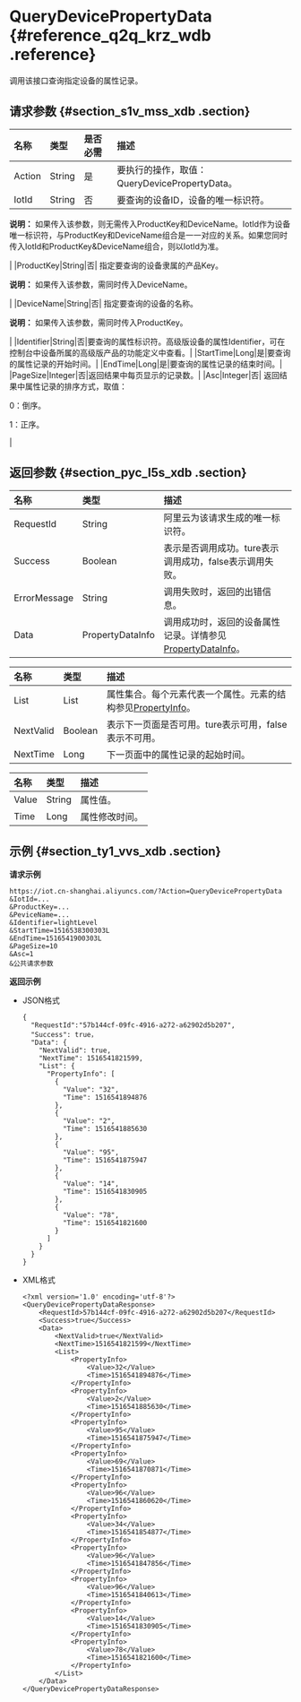 # QueryDevicePropertyData {#reference_q2q_krz_wdb .reference}

调用该接口查询指定设备的属性记录。

## 请求参数 {#section_s1v_mss_xdb .section}

|名称|类型|是否必需|描述|
|:-|:-|:---|:-|
|Action|String|是|要执行的操作，取值：QueryDevicePropertyData。|
|IotId|String|否| 要查询的设备ID，设备的唯一标识符。

 **说明：** 如果传入该参数，则无需传入ProductKey和DeviceName。IotId作为设备唯一标识符，与ProductKey和DeviceName组合是一一对应的关系。如果您同时传入IotId和ProductKey&DeviceName组合，则以IotId为准。

 |
|ProductKey|String|否| 指定要查询的设备隶属的产品Key。

 **说明：** 如果传入该参数，需同时传入DeviceName。

 |
|DeviceName|String|否| 指定要查询的设备的名称。

 **说明：** 如果传入该参数，需同时传入ProductKey。

 |
|Identifier|String|否|要查询的属性标识符。高级版设备的属性Identifier，可在控制台中设备所属的高级版产品的功能定义中查看。|
|StartTime|Long|是|要查询的属性记录的开始时间。|
|EndTime|Long|是|要查询的属性记录的结束时间。|
|PageSize|Integer|否|返回结果中每页显示的记录数。|
|Asc|Integer|否| 返回结果中属性记录的排序方式，取值：

 0：倒序。

 1：正序。

 |

## 返回参数 {#section_pyc_l5s_xdb .section}

|名称|类型|描述|
|:-|:-|:-|
|RequestId|String|阿里云为该请求生成的唯一标识符。|
|Success|Boolean|表示是否调用成功。ture表示调用成功，false表示调用失败。|
|ErrorMessage|String|调用失败时，返回的出错信息。|
|Data|PropertyDataInfo|调用成功时，返回的设备属性记录。详情参见[PropertyDataInfo](#table_sdc_7592_xdb)。|

|名称|类型|描述|
|:-|:-|:-|
|List|List|属性集合。每个元素代表一个属性。元素的结构参见[PropertyInfo](#table_z2b_7593_xdb)。|
|NextValid|Boolean|表示下一页面是否可用。ture表示可用，false表示不可用。|
|NextTime|Long|下一页面中的属性记录的起始时间。|

|名称|类型|描述|
|:-|:-|:-|
|Value|String|属性值。|
|Time|Long|属性修改时间。|

## 示例 {#section_ty1_vvs_xdb .section}

**请求示例**

```
https://iot.cn-shanghai.aliyuncs.com/?Action=QueryDevicePropertyData
&IotId=...
&ProductKey=...
&PeviceName=...
&Identifier=lightLevel
&StartTime=1516538300303L
&EndTime=1516541900303L
&PageSize=10
&Asc=1
&公共请求参数
```

**返回示例**

-   JSON格式

    ```
    {
      "RequestId":"57b144cf-09fc-4916-a272-a62902d5b207",
      "Success": true，
      "Data": {
        "NextValid": true,
        "NextTime": 1516541821599,
        "List": {
          "PropertyInfo": [
            {
              "Value": "32",
              "Time": 1516541894876
            },
            {
              "Value": "2",
              "Time": 1516541885630
            },
            {
              "Value": "95",
              "Time": 1516541875947
            },
            {
              "Value": "14",
              "Time": 1516541830905
            },
            {
              "Value": "78",
              "Time": 1516541821600
            }
          ]
        }
      }
    }
    ```

-   XML格式

    ```
    <?xml version='1.0' encoding='utf-8'?>
    <QueryDevicePropertyDataResponse>
        <RequestId>57b144cf-09fc-4916-a272-a62902d5b207</RequestId>
        <Success>true</Success>
        <Data>
            <NextValid>true</NextValid>
            <NextTime>1516541821599</NextTime>
            <List>
                <PropertyInfo>
                    <Value>32</Value>
                    <Time>1516541894876</Time>
                </PropertyInfo>
                <PropertyInfo>
                    <Value>2</Value>
                    <Time>1516541885630</Time>
                </PropertyInfo>
                <PropertyInfo>
                    <Value>95</Value>
                    <Time>1516541875947</Time>
                </PropertyInfo>
                <PropertyInfo>
                    <Value>69</Value>
                    <Time>1516541870871</Time>
                </PropertyInfo>
                <PropertyInfo>
                    <Value>96</Value>
                    <Time>1516541860620</Time>
                </PropertyInfo>
                <PropertyInfo>
                    <Value>34</Value>
                    <Time>1516541854877</Time>
                </PropertyInfo>
                <PropertyInfo>
                    <Value>96</Value>
                    <Time>1516541847856</Time>
                </PropertyInfo>
                <PropertyInfo>
                    <Value>96</Value>
                    <Time>1516541840613</Time>
                </PropertyInfo>
                <PropertyInfo>
                    <Value>14</Value>
                    <Time>1516541830905</Time>
                </PropertyInfo>
                <PropertyInfo>
                    <Value>78</Value>
                    <Time>1516541821600</Time>
                </PropertyInfo>
            </List>
        </Data>
    </QueryDevicePropertyDataResponse>
    ```


